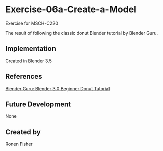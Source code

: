 # Exercise-06a-Create-a-Model

Exercise for MSCH-C220

The result of following the classic donut Blender tutorial by Blender Guru.

## Implementation

Created in Blender 3.5

## References

[Blender Guru: Blender 3.0 Beginner Donut Tutorial](https://www.youtube.com/watch?v=nIoXOplUvAw&list=PLjEaoINr3zgFX8ZsChQVQsuDSjEqdWMAD)

## Future Development

None

## Created by 

Ronen Fisher
